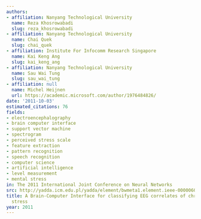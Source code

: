 ```yaml
---
authors:
- affiliation: Nanyang Technological University
  name: Reza Khosrowabadi
  slug: reza_khosrowabadi
- affiliation: Nanyang Technological University
  name: Chai Quek
  slug: chai_quek
- affiliation: Institute For Infocomm Research Singapore
  name: Kai Keng Ang
  slug: kai_keng_ang
- affiliation: Nanyang Technological University
  name: Sau Wai Tung
  slug: sau_wai_tung
- affiliation: null
  name: Michel Heijnen
  url: https://academic.microsoft.com/author/1976484826/
date: '2011-10-03'
estimated_citations: 76
fields:
- electroencephalography
- brain computer interface
- support vector machine
- spectrogram
- perceived stress scale
- feature extraction
- pattern recognition
- speech recognition
- computer science
- artificial intelligence
- level measurement
- mental stress
in: The 2011 International Joint Conference on Neural Networks
src: http://yadda.icm.edu.pl/yadda/element/bwmeta1.element.ieee-000006033297
title: A Brain-Computer Interface for classifying EEG correlates of chronic mental
  stress
year: 2011
---
```

